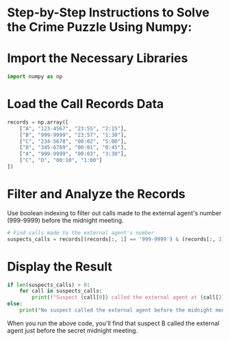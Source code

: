 # Step-by-Step Instructions to Solve the Crime Puzzle Using Numpy:

# Import the Necessary Libraries
```python
import numpy as np
```

# Load the Call Records Data
```python
records = np.array([
    ["A", "123-4567", "23:55", "2:15"],
    ["B", "999-9999", "23:57", "1:30"],
    ["C", "234-5678", "00:02", "5:00"],
    ["D", "345-6789", "00:01", "0:45"],
    ["A", "999-9999", "00:03", "3:30"],
    ["C", "D", "00:10", "1:00"]
])
```

# Filter and Analyze the Records
Use boolean indexing to filter out calls made to the external agent's number (999-9999) before the midnight meeting.
```python
# Find calls made to the external agent's number
suspects_calls = records[(records[:, 1] == '999-9999') & (records[:, 2] < '00:00')]
```

# Display the Result
```python
if len(suspects_calls) > 0:
    for call in suspects_calls:
        print(f"Suspect {call[0]} called the external agent at {call[2]} for a duration of {call[3]}.")
else:
    print("No suspect called the external agent before the midnight meeting.")
```

When you run the above code, you'll find that suspect B called the external agent just before the secret midnight meeting.


